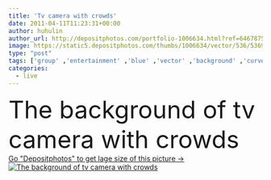 ```yaml
---
title: 'Tv camera with crowds'
date: 2011-04-11T11:23:31+00:00
author: huhulin
author_url: http://depositphotos.com/portfolio-1006634.html?ref=64678756
image: https://static5.depositphotos.com/thumbs/1006634/vector/536/5369608/api_thumb_450.jpg?forcejpeg=true
type: "post"
tags: ['group' ,'entertainment' ,'blue' ,'vector' ,'background' ,'curve' ,'graphic' ,'foreground' ,'illustration' ,'high' ,'set' ,'event' ,'happy' ,'equipment' ,'shot' ,'celebrate' ,'party' ,'people' ,'outdoors' ,'air' ,'action' ,'black' ,'technology' ,'silhouette' ,'hands' ,'digital' ,'with' ,'visual' ,'arm' ,'body' ,'live' ,'record' ,'hanging' ,'camera' ,'lens' ,'concert' ,'ray' ,'outline' ,'crane' ,'jib' ,'media' ,'video' ,'crowd' ,'audience' ,'tv' ,'television' ,'broadcasting' ,'of' ,'telecast' ,'the' ]
categories: 
  - live
---
```

<div aling="center">
            <font size="60"> The background of tv camera with crowds</font>   
</div>
<div>
    <a href='https://depositphotos.com/5369608/stock-illustration-tv-camera-with-crowds.html?ref=64678756' target=_blank > Go "Depositphotos" to get lage size of this picture ->
        <img href='https://depositphotos.com/5369608/stock-illustration-tv-camera-with-crowds.html?ref=64678756' src='https://static5.depositphotos.com/1006634/536/v/950/depositphotos_5369608-stock-illustration-tv-camera-with-crowds.jpg?forcejpeg=true' alt='The background of tv camera with crowds' >
    </a>
</div>
